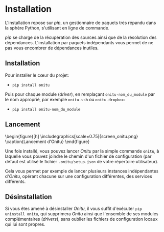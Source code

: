 # Installation

L'installation repose sur *pip*, un gestionnaire de paquets très répandu dans la sphère Python, s'utilisant en ligne de commande.

*pip* se charge de la récupération des sources ainsi que de la résolution des dépendances. L'installation par paquets indépendants vous permet de ne pas vous encombrer de dépendances inutiles.

## Installation

Pour installer le cœur du projet:

* `pip install onitu`

Puis pour chaque module (*driver*), en remplaçant `onitu-nom_du_module` par le nom approprié, par exemple `onitu-ssh` ou `onitu-dropbox`:

* `pip install onitu-nom_du_module`

## Lancement

\begin{figure}[h]
\includegraphics[scale=0.75]{screen_onitu.png}
\caption{Lancement d'Onitu}
\end{figure}

Une fois installé, vous pouvez lancer *Onitu* par la simple commande `onitu`, à laquelle vous pouvez joindre le chemin d'un fichier de configuration (par défaut est utilisé le fichier `.onitu/setup.json` de votre répertoire utilisateur).

Cela vous permet par exemple de lancer plusieurs instances indépendantes d'*Onitu*, opérant chacune sur une configuration différentes, des services différents.

## Désinstallation

Si vous êtes amené à désinstaller *Onitu*, il vous suffit d'exécuter `pip uninstall onitu`, qui supprimera *Onitu* ainsi que l'ensemble de ses modules complémentaires (*drivers*), sans oublier les fichiers de configuration locaux qui lui sont propres.
